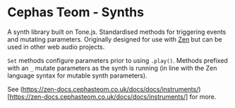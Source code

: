 # Cephas Teom - Synths
A synth library built on Tone.js. Standardised methods for triggering events and mutating parameters. Originally designed for use with [Zen](https://zen.cephasteom.co.uk/) but can be used in other web audio projects.

`Set` methods configure parameters prior to using `.play()`. Methods prefixed with an `_` mutate parameters as the synth is running (in line with the Zen language syntax for mutable synth parameters).

See (https://zen-docs.cephasteom.co.uk/docs/docs/instruments/)[https://zen-docs.cephasteom.co.uk/docs/docs/instruments/] for more.